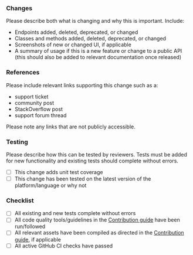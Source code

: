 ### Changes

Please describe both what is changing and why this is important. Include:

- Endpoints added, deleted, deprecated, or changed
- Classes and methods added, deleted, deprecated, or changed
- Screenshots of new or changed UI, if applicable
- A summary of usage if this is a new feature or change to a public API (this should also be added to relevant documentation once released)

### References

Please include relevant links supporting this change such as a:

- support ticket
- community post
- StackOverflow post
- support forum thread

Please note any links that are not publicly accessible.

### Testing

Please describe how this can be tested by reviewers. Tests must be added for new functionality and existing tests should complete without errors. 

* [ ] This change adds unit test coverage
* [ ] This change has been tested on the latest version of the platform/language or why not

### Checklist

* [ ] All existing and new tests complete without errors
* [ ] All code quality tools/guidelines in the [Contribution guide](CONTRIBUTION.md) have been run/followed
* [ ] All relevant assets have been compiled as directed in the [Contribution guide](CONTRIBUTION.md), if applicable
* [ ] All active GitHub CI checks have passed